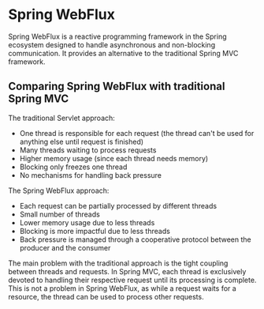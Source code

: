 # Spring WebFlux

Spring WebFlux is a reactive programming framework in the Spring ecosystem designed to handle asynchronous and non-blocking communication. It provides an alternative to the traditional Spring MVC framework.

## Comparing Spring WebFlux with traditional Spring MVC

The traditional Servlet approach:

- One thread is responsible for each request (the thread can't be used for anything else until request is finished)
- Many threads waiting to process requests
- Higher memory usage (since each thread needs memory)
- Blocking only freezes one thread
- No mechanisms for handling back pressure

The Spring WebFlux approach:

- Each request can be partially processed by different threads
- Small number of threads
- Lower memory usage due to less threads
- Blocking is more impactful due to less threads
- Back pressure is managed through a cooperative protocol between the producer and the consumer

The main problem with the traditional approach is the tight coupling between threads and requests. In Spring MVC, each thread is exclusively devoted to handling their respective request until its processing is complete. This is not a problem in Spring WebFlux, as while a request waits for a resource, the thread can be used to process other requests.
